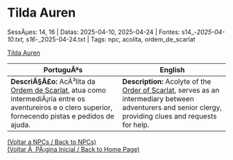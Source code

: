 ﻿
# Tilda Auren

SessÃµes: 14, 16 | Datas: 2025-04-10, 2025-04-24 | Fontes: s14_-_2025-04-10.txt, s16_-_2025-04-24.txt | Tags: npc, acolita, ordem_de_scarlat

[Tilda Auren](tilda_auren.png)

| PortuguÃªs | English |
|-----------|---------|
| **DescriÃ§Ã£o:** AcÃ³lita da [Ordem de Scarlat](templo_ordem_de_scarlat.md), atua como intermediÃ¡ria entre os aventureiros e o clero superior, fornecendo pistas e pedidos de ajuda. | **Description:** Acolyte of the [Order of Scarlat](templo_ordem_de_scarlat.md), serves as an intermediary between adventurers and senior clergy, providing clues and requests for help. |

[(Voltar a NPCs / Back to NPCs)](npcs_list.md)  
[(Voltar Ã  PÃ¡gina Inicial / Back to Home Page)](../../home.md)


























